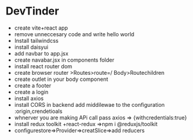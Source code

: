 # DevTinder

- create vite+react app
- remove unneccesary code and write hello world
- Install tailwindcss
- install daisyui
- add navbar to app.jsx
- create navabar.jsx in components folder
- install react router dom
- create browser router >Routes>route=/ Body>Routechildren
- create outlet in your body component
- create a footer
- create a login
- install axios
- install CORS in backend add middilewae to the configuration :origin,crendetioals
- whnerver you are making APi call pass axios => {withcredentials:true}
- install redux toolkit +react-redux =>npm i @reduxjs/toolkit
- configurestore=>Provider=>creatSlice=>add reducers
